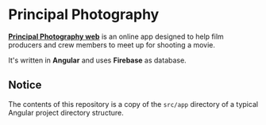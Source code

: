 # Principal Photography

[**Principal Photography web**](https://principalphotography-app.firebaseapp.com) is an online app designed to help film producers and crew members to meet up for shooting a movie.

It's written in **Angular** and uses **Firebase** as database.

## Notice

The contents of this repository is a copy of the `src/app` directory of a typical Angular project directory structure.